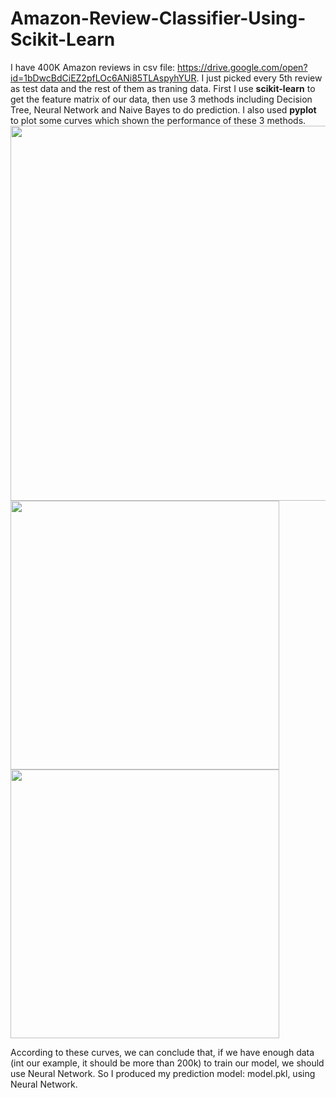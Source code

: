 # Amazon-Review-Classifier-Using-Scikit-Learn
I have 400K Amazon reviews in csv file: https://drive.google.com/open?id=1bDwcBdCiEZ2pfLOc6ANi85TLAspyhYUR. I just picked every 5th review as test data and the rest of them as traning data. First I use **scikit-learn** to get the feature matrix of our data, then use 3 methods including Decision Tree, Neural Network and Naive Bayes to do prediction. I also used **pyplot** to plot some curves which shown the performance of these 3 methods. 
<img src="https://user-images.githubusercontent.com/11751622/43679223-93101d5a-97d6-11e8-8942-2c0c18a1641c.png" width="1800" height="600">
<img src="https://user-images.githubusercontent.com/11751622/43679140-eb49ebe2-97d4-11e8-8f93-1a37642ded07.png" width="430" height="430">
<img src="https://user-images.githubusercontent.com/11751622/43679141-ee3d114e-97d4-11e8-80af-239a6967592e.png" width="430" height="430">

According to these curves, we can conclude that, if we have enough data (int our example, it should be more than 200k) to train our model, we should use Neural Network. So I produced my prediction model: model.pkl, using Neural Network.

